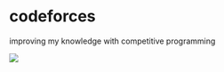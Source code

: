 # codeforces
improving my knowledge with competitive programming 

![](https://user-images.githubusercontent.com/56132390/103833952-72fbb080-5082-11eb-99b5-275eb585c96d.jpeg)

